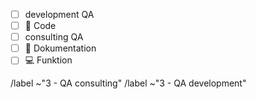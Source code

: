 * [ ]  development QA
  * [ ] :bug:  Code
* [ ]  consulting QA
  * [ ] :memo:  Dokumentation
  * [ ] :computer:   Funktion

/label ~"3 - QA consulting"
/label ~"3 - QA development"